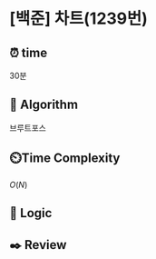 # [백준]  차트(1239번)

## ⏰  **time**

30분

## :pushpin: **Algorithm**

브루트포스

## ⏲️**Time Complexity**

$O(N)$

## :round_pushpin: **Logic**

## :black_nib: **Review**

```

```
